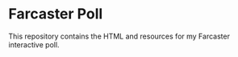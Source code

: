 # Farcaster Poll
This repository contains the HTML and resources for my Farcaster interactive poll.
